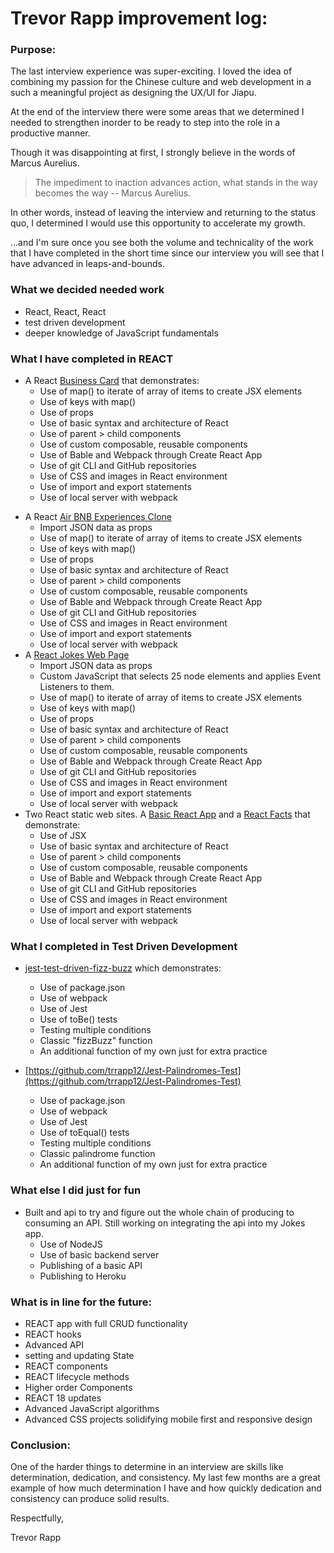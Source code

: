 # Trevor Rapp improvement log:

### Purpose:

The last interview experience was super-exciting.  I loved the idea of combining my passion for the Chinese culture and web development in a such a meaningful project as designing the UX/UI for Jiapu.  

At the end of the interview there were some areas that we determined I needed to strengthen inorder to be ready to step into the role in a productive manner. 

Though it was disappointing at first, I strongly believe in the words of Marcus Aurelius.

> The impediment to inaction advances action, what stands in the way becomes the way -- Marcus Aurelius. 

In other words, instead of leaving the interview and returning to the status quo, I determined I would use this opportunity to accelerate my growth. 

...and I'm sure once you see both the volume and technicality of the work that I have completed in the short time since our interview you will see that I have advanced in leaps-and-bounds. 

### What we decided needed work

* React, React, React
* test driven development
* deeper knowledge of JavaScript fundamentals

### What I have completed in REACT

- A React [Business Card](https://trrapp12.github.io/Trevor-Rapp-Electronic-Business-Card/) that demonstrates:
   * Use of map() to iterate of array of items to create JSX elements
   * Use of keys with map()
   * Use of props
   * Use of basic syntax and architecture of React
   * Use of parent > child components
   * Use of custom composable, reusable components
   * Use of Bable and Webpack through Create React App
   * Use of git CLI and GitHub repositories
   * Use of CSS and images in React environment
   * Use of import and export statements
   * Use of local server with webpack
* A React [Air BNB Experiences Clone](https://trrapp12.github.io/REACT-AirBNB-Clone/)
   * Import JSON data as props
   * Use of map() to iterate of array of items to create JSX elements
   * Use of keys with map()
   * Use of props
   * Use of basic syntax and architecture of React
   * Use of parent > child components
   * Use of custom composable, reusable components
   * Use of Bable and Webpack through Create React App
   * Use of git CLI and GitHub repositories
   * Use of CSS and images in React environment
   * Use of import and export statements
   * Use of local server with webpack
* A [React Jokes Web Page](https://trrapp12.github.io/React-Jokes/)
   * Import JSON data as props
   * Custom JavaScript that selects 25 node elements and applies Event Listeners to them. 
   * Use of map() to iterate of array of items to create JSX elements
   * Use of keys with map()
   * Use of props
   * Use of basic syntax and architecture of React
   * Use of parent > child components
   * Use of custom composable, reusable components
   * Use of Bable and Webpack through Create React App
   * Use of git CLI and GitHub repositories
   * Use of CSS and images in React environment
   * Use of import and export statements
   * Use of local server with webpack
* Two React static web sites.  A [Basic React App](https://trrapp12.github.io/my-app/) and a [React Facts](https://trrapp12.github.io/react-facts/) that demonstrate:
  * Use of JSX
  * Use of basic syntax and architecture of React
  * Use of parent > child components
  * Use of custom composable, reusable components
  * Use of Bable and Webpack through Create React App
  * Use of git CLI and GitHub repositories
  * Use of CSS and images in React environment
  * Use of import and export statements
  * Use of local server with webpack

### What I completed in Test Driven Development

  * [jest-test-driven-fizz-buzz](https://github.com/trrapp12/jest-test-driven-fizz-buzz) which demonstrates: 
    * Use of package.json
    * Use of webpack
    * Use of Jest
    * Use of toBe() tests
    * Testing multiple conditions
    * Classic "fizzBuzz" function
    * An additional function of my own just for extra practice
    
  * [https://github.com/trrapp12/Jest-Palindromes-Test](https://github.com/trrapp12/Jest-Palindromes-Test)
    *  Use of package.json
    *  Use of webpack
    *  Use of Jest
    *  Use of toEqual() tests
    *  Testing multiple conditions
    *  Classic palindrome function
    *  An additional function of my own just for extra practice

### What else I did just for fun

  * Built and api to try and figure out the whole chain of producing to consuming an API.  Still working on integrating the api into my Jokes app. 
    *  Use of NodeJS
    *  Use of basic backend server
    *  Publishing of a basic API
    *  Publishing to Heroku

### What is in line for the future: 

  * REACT app with full CRUD functionality
  * REACT hooks
  * Advanced API 
  * setting and updating State
  * REACT components
  * REACT lifecycle methods
  * Higher order Components
  * REACT 18 updates 
  * Advanced JavaScript algorithms
  * Advanced CSS projects solidifying mobile first and responsive design

### Conclusion: 

One of the harder things to determine in an interview are skills like determination, dedication, and consistency.  My last few months are a great example of how much determination I have and how quickly dedication and consistency can produce solid results. 

Respectfully, 

Trevor Rapp
